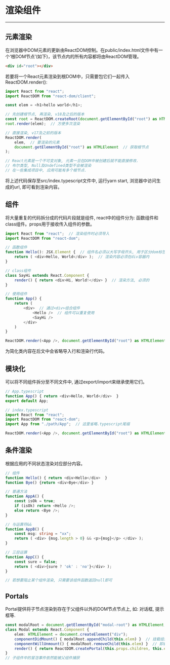 # 渲染组件
---

## 元素渲染

在浏览器中DOM元素的更新由ReactDOM控制。在public/index.html文件中有一个‘根DOM节点’(如下)，该节点内的所有内容都将由ReactDOM管理。 

```html
<div id="root"></div>
```

若要将一个React元素渲染到根DOM中，只需要包它们一起传入ReactDOM.render():

```typescript
import React from "react";
import ReactDOM from "react-dom/client";

const elem = <h1>hello world</h1>;

// 先创建根节点, 再渲染, v18及之后的版本
const root = ReactDOM.createRoot(document.getElementById("root") as HTMLElement);
root.render(elem);  // 方便多次渲染

// 直接渲染, v17及之前的版本
ReactDOM.render(
    elem,  // 要渲染的元素
    document.getElementById("root") as HTMLElement  // 获取根节点
);

// React元素是一个不可变对象, 元素一旦在DOM中被创建后就不能直接修改.
// 布尔类型, Null及Undefined类型不会被渲染
// 在一些集成项目中, 应用可能有多个根节点.
```

将上述代码保存至src/index.typescript文件中, 运行yarn start, 浏览器中访问生成的url, 即可看到渲染内容。

## 组件

将大量重复的代码拆分成的代码片段就是组件, react中的组件分为: 函数组件和class组件。props用于接收传入组件的参数。

```typescript
import React from "react";  // 渲染组件时必须导入
import ReactDOM from "react-dom";

// 函数组件
function Hello(): JSX.Element {  // 组件名必须以大写字母开头, 用于区分dom标签 
    return ( <div>Hello, World</div> );  // 渲染内容必须在div容器内
}

// class组件
class SayHi extends React.Component {
    render() { return <div>Hi, World!</div> }  // 渲染方法, 必须的
}

// 使用组件
function App() {
    return (
        <div>  // 通过<div>组合组件
            <Hello />  // 组件可以重复使用 
            <SayHi />
        </div>
    )
}

ReactDOM.render(<App />, document.getElementById("root") as HTMLElement);
```

为简化类内容在后文中会省略导入行和渲染行代码。

## 模块化 

可以将不同组件拆分至不同文件中, 通过export/import来继承使用它们。

```typescript
// App.typescript
function App() { return <div>Hello, World</div>  }
export default App;

// index.typescript
import React from "react"; 
import ReactDOM from "react-dom";
import App from "./path/App";  // 这里省略.typescript尾缀

ReactDOM.render(<App />, document.getElementById("root") as HTMLElement);
```

## 条件渲染

根据应用的不同状态渲染对应部分内容。

```typescript
// 组件
function Hello() { return <div>Hello</div>  }
function Bye() {return <div>Bye</div> }

// 普通方法
function AppA() {
    const isOk = true;
    if (isOk) return <Hello />;
    else return <Bye />;
}

// 与运算符&&
function AppB() {
    const msg: string = "xx";
    return ( <div> {msg.length > 0} && <p>{msg}</p> </div> );
}

// 三目运算
function AppC() {
    const sure = false;
    return ( <div>{sure ? 'ok' : 'no'}</div> );
}

// 若想要阻止某个组件渲染, 只需要该组件函数返回null即可
```

## Portals

Portal提供将子节点渲染到存在于父组件以外的DOM节点节点上, 如: 对话框, 提示框等.

```typescript
const modalRoot = document.getElementById("modal-root") as HTMLElement;  // 获取渲染位置
class Modal extends React.Component {
    elem: HTMLElement = document.createElement("div");
    componentDidMount() { modalRoot.appendChild(this.elem) }  // 挂载组件
    componentWillUnmount() { modalRoot.removeChild(this.elem) }  // 卸载组件
    render() { return ReactDOM.createPortal(this.props.children, this.elem) }  // 渲染子组件到指定位置
}
// 子组件中的冒泡事件依然能被父组件捕获
```


